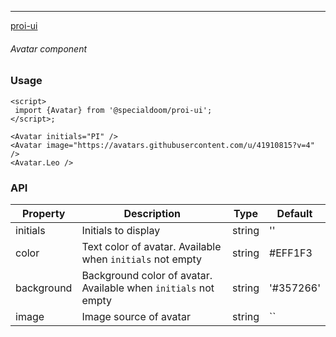 ---

[proi-ui](https://github.com/specialdoom/proi-ui)

###### Avatar component

### Usage

```sveltehtml
<script>
 import {Avatar} from '@specialdoom/proi-ui';
</script>;

<Avatar initials="PI" />
<Avatar image="https://avatars.githubusercontent.com/u/41910815?v=4" />
<Avatar.Leo />
```

### API

| Property    | Description                                                           | Type   | Default |
| ----------- | --------------------------------------------------------------------- | ------ | ------- |
| initials       | Initials to display                                                   | string | ''      |
| color | Text color of avatar. Available when `initials` not empty                                       | string | #EFF1F3      |
| background       | Background color of avatar. Available when `initials` not empty                                                | string | '#357266'      |
| image   | Image source of avatar | string | ``  |
